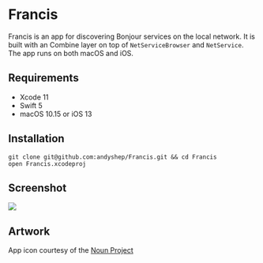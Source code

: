 # Francis

Francis is an app for discovering Bonjour services on the local network. It is built with an Combine layer on top of `NetServiceBrowser` and `NetService`. The app runs on both macOS and iOS.

## Requirements

* Xcode 11
* Swift 5
* macOS 10.15 or iOS 13

## Installation

```
git clone git@github.com:andyshep/Francis.git && cd Francis
open Francis.xcodeproj
```

## Screenshot

![](https://i.imgur.com/QdiT26z.gif)

## Artwork

App icon courtesy of the [Noun Project](https://thenounproject.com/rebelsaeful/collection/doodle-ui/?i=1513021)
